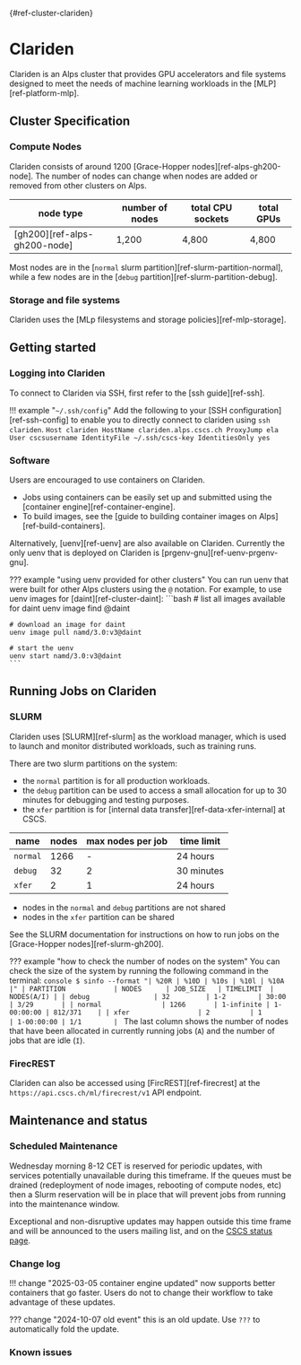 [](){#ref-cluster-clariden}
# Clariden

Clariden is an Alps cluster that provides GPU accelerators and file systems designed to meet the needs of machine learning workloads in the [MLP][ref-platform-mlp].

## Cluster Specification

### Compute Nodes

Clariden consists of around 1200 [Grace-Hopper nodes][ref-alps-gh200-node].
The number of nodes can change when nodes are added or removed from other clusters on Alps.

| node type | number of nodes | total CPU sockets | total GPUs |
|-----------|--------| ----------------- | ---------- |
| [gh200][ref-alps-gh200-node] | 1,200 | 4,800 | 4,800 |

Most nodes are in the [`normal` slurm partition][ref-slurm-partition-normal], while a few nodes are in the [`debug` partition][ref-slurm-partition-debug].

### Storage and file systems

Clariden uses the [MLp filesystems and storage policies][ref-mlp-storage].

## Getting started

### Logging into Clariden

To connect to Clariden via SSH, first refer to the [ssh guide][ref-ssh].

!!! example "`~/.ssh/config`"
    Add the following to your [SSH configuration][ref-ssh-config] to enable you to directly connect to clariden using `ssh clariden`.
    ```
    Host clariden
        HostName clariden.alps.cscs.ch
        ProxyJump ela
        User cscsusername
        IdentityFile ~/.ssh/cscs-key
        IdentitiesOnly yes
    ```
### Software

Users are encouraged to use containers on Clariden.

* Jobs using containers can be easily set up and submitted using the [container engine][ref-container-engine].
* To build images, see the [guide to building container images on Alps][ref-build-containers].

Alternatively, [uenv][ref-uenv] are also available on Clariden. Currently the only uenv that is deployed on Clariden is [prgenv-gnu][ref-uenv-prgenv-gnu].

??? example "using uenv provided for other clusters"
    You can run uenv that were built for other Alps clusters using the `@` notation.
    For example, to use uenv images for [daint][ref-cluster-daint]:
    ```bash
    # list all images available for daint
    uenv image find @daint

    # download an image for daint
    uenv image pull namd/3.0:v3@daint

    # start the uenv
    uenv start namd/3.0:v3@daint
    ```

## Running Jobs on Clariden

### SLURM

Clariden uses [SLURM][ref-slurm] as the workload manager, which is used to launch and monitor distributed workloads, such as training runs.

There are two slurm partitions on the system:

* the `normal` partition is for all production workloads.
* the `debug` partition can be used to access a small allocation for up to 30 minutes for debugging and testing purposes.
* the `xfer` partition is for [internal data transfer][ref-data-xfer-internal] at CSCS.

| name | nodes  | max nodes per job | time limit |
| --   | --     | --                | -- |
| `normal` | 1266       | -    | 24 hours |
| `debug`  | 32         | 2    | 30 minutes |
| `xfer`   | 2          | 1    | 24 hours |

* nodes in the `normal` and `debug` partitions are not shared
* nodes in the `xfer` partition can be shared

See the SLURM documentation for instructions on how to run jobs on the [Grace-Hopper nodes][ref-slurm-gh200].

??? example "how to check the number of nodes on the system"
    You can check the size of the system by running the following command in the terminal:
    ```console
    $ sinfo --format "| %20R | %10D | %10s | %10l | %10A |"
    | PARTITION            | NODES      | JOB_SIZE   | TIMELIMIT  | NODES(A/I) |
    | debug                | 32         | 1-2        | 30:00      | 3/29       |
    | normal               | 1266       | 1-infinite | 1-00:00:00 | 812/371    |
    | xfer                 | 2          | 1          | 1-00:00:00 | 1/1        |
    ```
    The last column shows the number of nodes that have been allocated in currently running jobs (`A`) and the number of jobs that are idle (`I`).

### FirecREST

Clariden can also be accessed using [FircREST][ref-firecrest] at the `https://api.cscs.ch/ml/firecrest/v1` API endpoint.

## Maintenance and status

### Scheduled Maintenance

Wednesday morning 8-12 CET is reserved for periodic updates, with services potentially unavailable during this timeframe. If the queues must be drained (redeployment of node images, rebooting of compute nodes, etc) then a Slurm reservation will be in place that will prevent jobs from running into the maintenance window. 

Exceptional and non-disruptive updates may happen outside this time frame and will be announced to the users mailing list, and on the [CSCS status page](https://status.cscs.ch).

### Change log

!!! change "2025-03-05 container engine updated"
    now supports better containers that go faster. Users do not to change their workflow to take advantage of these updates.

??? change "2024-10-07 old event"
    this is an old update. Use `???` to automatically fold the update.

### Known issues

